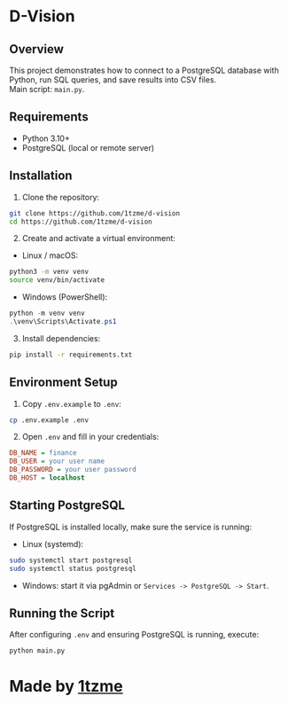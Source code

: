 # D-Vision

## Overview
This project demonstrates how to connect to a PostgreSQL database with Python, run SQL queries, and save results into CSV files.  
Main script: `main.py`.

## Requirements
- Python 3.10+
- PostgreSQL (local or remote server)

## Installation
1. Clone the repository:
```bash
git clone https://github.com/1tzme/d-vision
cd https://github.com/1tzme/d-vision
```

2. Create and activate a virtual environment:
- Linux / macOS:
```bash
python3 -m venv venv
source venv/bin/activate
```
- Windows (PowerShell):
```powershell
python -m venv venv
.\venv\Scripts\Activate.ps1
```

3. Install dependencies:
```bash
pip install -r requirements.txt
```

## Environment Setup

1. Copy `.env.example` to `.env`:
```bash
cp .env.example .env
```

2. Open `.env` and fill in your credentials:
```ini
DB_NAME = finance
DB_USER = your user name
DB_PASSWORD = your user password
DB_HOST = localhost
```

## Starting PostgreSQL
If PostgreSQL is installed locally, make sure the service is running:

- Linux (systemd):
```bash
sudo systemctl start postgresql
sudo systemctl status postgresql
```

- Windows: start it via pgAdmin or `Services -> PostgreSQL -> Start`.

## Running the Script
After configuring `.env` and ensuring PostgreSQL is running, execute:
```bash
python main.py
```

# Made by [1tzme](https://github.com/1tzme)